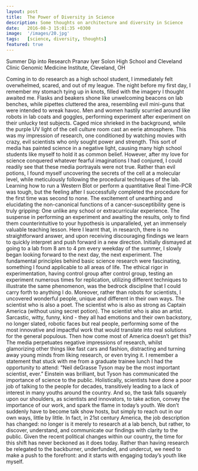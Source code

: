 ```yaml
---
layout: post
title:  The Power of Diversity in Science
description: Some thoughts on architecture and diversity in Science
date:   2016-08-3 15:01:35 +0300
image:  '/images/20.jpg'
tags:   [science, diversity, thoughts]
featured: true
---
```


Summer Dip into Research
Pranav Iyer
Solon High School and Cleveland Clinic Genomic Medicine Institute, Cleveland, OH

Coming in to do research as a high school student, I immediately felt overwhelmed, scared, and out of my league. The night before my first day, I remember my stomach tying up in knots, filled with the imagery I thought awaited me. Flasks and beakers shone like unwelcoming beacons on lab benches, while pipettes cluttered the area, resembling evil mini-guns that were intended to wreak havoc. Men and women hastily scurried around like robots in lab coats and goggles, performing experiment after experiment on their unlucky test subjects. Caged mice shrieked in the background, while the purple UV light of the cell culture room cast an eerie atmosphere.
This was my impression of research, one conditioned by watching movies with crazy, evil scientists who only sought power and strength. This sort of media has painted science in a negative light, causing many high school students like myself to hold it as common belief. 
However, after my love for science conquered whatever fearful imaginations I had conjured, I could readily see that these media portrayals were not true. Rather than evil potions, I found myself uncovering the secrets of the cell at a molecular level, while meticulously following the procedural techniques of the lab. Learning how to run a Western Blot or perform a quantitative Real Time-PCR was tough, but the feeling after I successfully completed the procedure for the first time was second to none. The excitement of unearthing and elucidating the non-canonical functions of a cancer-susceptibility gene is truly gripping: One unlike any school or extracurricular experience. The suspense in performing an experiment and awaiting the results, only to find them counterintuitive to your hypothesis is unparalleled, yet an immensely valuable teaching lesson. Here I learnt that, in research, there is no straightforward answer, and upon receiving discouraging findings we learn to quickly interpret and push forward in a new direction. Initially dismayed at going to a lab from 8 am to 4 pm every weekday of the summer, I slowly began looking forward to the next day, the next experiment. The fundamental principles behind basic science research were fascinating, something I found applicable to all areas of life. The ethical rigor in experimentation, having control group after control group, testing an experiment numerous times for replication, utilizing different techniques to illustrate the same phenomenon, was the bedrock discipline that I could carry forth to anything I do. 
Moreover, rather than robots for scientists, I uncovered wonderful people, unique and different in their own ways. The scientist who is also a poet. The scientist who is also as strong as Captain America (without using secret potion). The scientist who is also an artist. Sarcastic, witty, funny, kind - they all had emotions and their own backstory, no longer slated, robotic faces but real people, performing some of the most innovative and impactful work that would translate into real solutions for the general populous. 
Then how come most of America doesn’t get this? The media perpetuates negative impressions of research, whilst glamorizing other things like fast cars and fashion, distracting and turning away young minds from liking research, or even trying it. I remember a statement that stuck with me from a graduate trainee lunch I had the opportunity to attend: “Neil deGrasse Tyson may be the most important scientist, ever.” Einstein was brilliant, but Tyson has communicated the importance of science to the public. Holistically, scientists have done a poor job of talking to the people for decades, transitively leading to a lack of interest in many youths around the country. And so, the task falls squarely upon our shoulders, as scientists and innovators, to take action, convey the importance of our work, and spark the flame in today’s youth. We don’t suddenly have to become talk show hosts, but simply to reach out in our own ways, little by little. 
In fact, in 21st century America, the job description has changed: no longer is it merely to research at a lab bench, but rather, to discover, understand, and communicate our findings with clarity to the public. Given the recent political changes within our country, the time for this shift has never beckoned as it does today. Rather than having research be relegated to the backburner, underfunded, and undercut, we need to make a push to the forefront: and it starts with engaging today’s youth like myself. 

